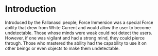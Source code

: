 # Introduction

Introduced by the Fallanassi people, Force Immersion was a special Force ability that drew from White Current and would allow the user to become undetectable.
Those whose minds were weak could not detect the users.
However, if one was vigilant and had a strong mind, they could pierce through.
Those who mastered the ability had the capability to use it on other beings or even objects to make them undetectable.
